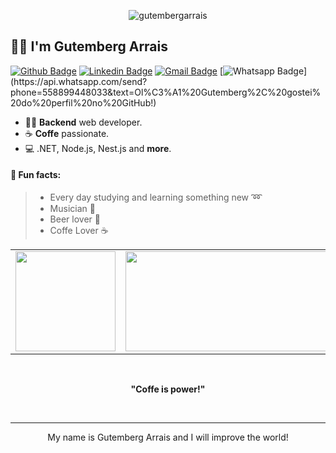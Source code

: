 <p align="center"> 
  <img src="https://watablogtravel.com/wp-content/uploads/2019/08/undraw_programming_2svr.png" alt="gutembergarrais" />
</p>

## :man_technologist: I'm Gutemberg Arrais

[![Github Badge](https://img.shields.io/badge/-Github-000?style=flat-square&logo=Github&logoColor=white&link=https://github.com/Gutemberg-Arrais)](https://github.com/Gutemberg-Arrais)
[![Linkedin Badge](https://img.shields.io/badge/-LinkedIn-blue?style=flat-square&logo=Linkedin&logoColor=white&link=https://www.linkedin.com/in/gutemberg-arrais-55342919b/)](https://www.linkedin.com/in/gutemberg-arrais-55342919b/)
[![Gmail Badge](https://img.shields.io/badge/-Gmail-c14438?style=flat-square&logo=Gmail&logoColor=white&link=mailto:arraisgutemberg@gmail.com)](mailto:arraisgutemberg@gmail.com)
[![Whatsapp Badge](https://img.shields.io/badge/-Whatsapp-4CA143?style=flat-square&labelColor=4CA143&logo=whatsapp&logoColor=white&link=https://api.whatsapp.com/send?phone=5588999448033&text=Ol%C3%A1%20Gutemberg%2C%20gostei%20do%20perfil%20no%20GitHub!)](https://api.whatsapp.com/send?phone=558899448033&text=Ol%C3%A1%20Gutemberg%2C%20gostei%20do%20perfil%20no%20GitHub!)

- :man_technologist: **Backend** web developer. 
- ☕ **Coffe** passionate.
- :computer: .NET, Node.js, Nest.js and **more**.

#### :scroll: Fun facts: 
>  * Every day studying and learning something new :loop:
>  * Musician :saxophone:
>  * Beer lover 🍺
>  * Coffe Lover ☕


<table>
    <tr>
        <td>
          <img widht="339px" height="160px" src="https://github-readme-stats.vercel.app/api/top-langs/?username=Gutemberg-Arrais&hide=html&layout=compact&theme=dracula" />
        </td>
        <td>
          <img  width="400px" height="160px" src="https://github-readme-stats.vercel.app/api?username=Gutemberg-Arrais&theme=dracula" />
        </td>
    </tr>   
</table>

</br>
<p align="center"><strong>"Coffe is power!"</strong></p>  
</br>

  ---
  
<p align="center">  
  My name is Gutemberg Arrais and I will improve the world!
</p>
